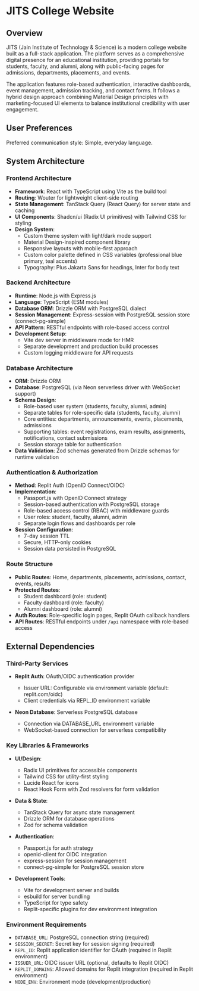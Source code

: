 # JITS College Website

## Overview

JITS (Jain Institute of Technology & Science) is a modern college website built as a full-stack application. The platform serves as a comprehensive digital presence for an educational institution, providing portals for students, faculty, and alumni, along with public-facing pages for admissions, departments, placements, and events.

The application features role-based authentication, interactive dashboards, event management, admission tracking, and contact forms. It follows a hybrid design approach combining Material Design principles with marketing-focused UI elements to balance institutional credibility with user engagement.

## User Preferences

Preferred communication style: Simple, everyday language.

## System Architecture

### Frontend Architecture
- **Framework**: React with TypeScript using Vite as the build tool
- **Routing**: Wouter for lightweight client-side routing
- **State Management**: TanStack Query (React Query) for server state and caching
- **UI Components**: Shadcn/ui (Radix UI primitives) with Tailwind CSS for styling
- **Design System**: 
  - Custom theme system with light/dark mode support
  - Material Design-inspired component library
  - Responsive layouts with mobile-first approach
  - Custom color palette defined in CSS variables (professional blue primary, teal accents)
  - Typography: Plus Jakarta Sans for headings, Inter for body text

### Backend Architecture
- **Runtime**: Node.js with Express.js
- **Language**: TypeScript (ESM modules)
- **Database ORM**: Drizzle ORM with PostgreSQL dialect
- **Session Management**: Express-session with PostgreSQL session store (connect-pg-simple)
- **API Pattern**: RESTful endpoints with role-based access control
- **Development Setup**: 
  - Vite dev server in middleware mode for HMR
  - Separate development and production build processes
  - Custom logging middleware for API requests

### Database Architecture
- **ORM**: Drizzle ORM
- **Database**: PostgreSQL (via Neon serverless driver with WebSocket support)
- **Schema Design**:
  - Role-based user system (students, faculty, alumni, admin)
  - Separate tables for role-specific data (students, faculty, alumni)
  - Core entities: departments, announcements, events, placements, admissions
  - Supporting tables: event registrations, exam results, assignments, notifications, contact submissions
  - Session storage table for authentication
- **Data Validation**: Zod schemas generated from Drizzle schemas for runtime validation

### Authentication & Authorization
- **Method**: Replit Auth (OpenID Connect/OIDC)
- **Implementation**: 
  - Passport.js with OpenID Connect strategy
  - Session-based authentication with PostgreSQL storage
  - Role-based access control (RBAC) with middleware guards
  - User roles: student, faculty, alumni, admin
  - Separate login flows and dashboards per role
- **Session Configuration**:
  - 7-day session TTL
  - Secure, HTTP-only cookies
  - Session data persisted in PostgreSQL

### Route Structure
- **Public Routes**: Home, departments, placements, admissions, contact, events, results
- **Protected Routes**: 
  - Student dashboard (role: student)
  - Faculty dashboard (role: faculty)
  - Alumni dashboard (role: alumni)
- **Auth Routes**: Role-specific login pages, Replit OAuth callback handlers
- **API Routes**: RESTful endpoints under `/api` namespace with role-based access

## External Dependencies

### Third-Party Services
- **Replit Auth**: OAuth/OIDC authentication provider
  - Issuer URL: Configurable via environment variable (default: replit.com/oidc)
  - Client credentials via REPL_ID environment variable
  
- **Neon Database**: Serverless PostgreSQL database
  - Connection via DATABASE_URL environment variable
  - WebSocket-based connection for serverless compatibility

### Key Libraries & Frameworks
- **UI/Design**: 
  - Radix UI primitives for accessible components
  - Tailwind CSS for utility-first styling
  - Lucide React for icons
  - React Hook Form with Zod resolvers for form validation
  
- **Data & State**:
  - TanStack Query for async state management
  - Drizzle ORM for database operations
  - Zod for schema validation

- **Authentication**:
  - Passport.js for auth strategy
  - openid-client for OIDC integration
  - express-session for session management
  - connect-pg-simple for PostgreSQL session store

- **Development Tools**:
  - Vite for development server and builds
  - esbuild for server bundling
  - TypeScript for type safety
  - Replit-specific plugins for dev environment integration

### Environment Requirements
- `DATABASE_URL`: PostgreSQL connection string (required)
- `SESSION_SECRET`: Secret key for session signing (required)
- `REPL_ID`: Replit application identifier for OAuth (required in Replit environment)
- `ISSUER_URL`: OIDC issuer URL (optional, defaults to Replit OIDC)
- `REPLIT_DOMAINS`: Allowed domains for Replit integration (required in Replit environment)
- `NODE_ENV`: Environment mode (development/production)